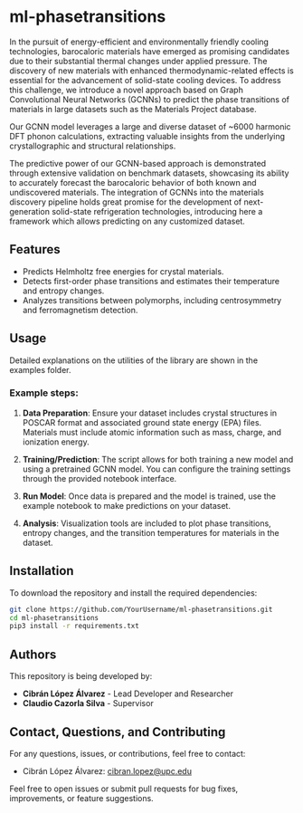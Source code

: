 # ml-phasetransitions

In the pursuit of energy-efficient and environmentally friendly cooling technologies, barocaloric materials have emerged as promising candidates due to their substantial thermal changes under applied pressure. The discovery of new materials with enhanced thermodynamic-related effects is essential for the advancement of solid-state cooling devices. To address this challenge, we introduce a novel approach based on Graph Convolutional Neural Networks (GCNNs) to predict the phase transitions of materials in large datasets such as the Materials Project database.
    
Our GCNN model leverages a large and diverse dataset of ~6000 harmonic DFT phonon calculations, extracting valuable insights from the underlying crystallographic and structural relationships.
    
The predictive power of our GCNN-based approach is demonstrated through extensive validation on benchmark datasets, showcasing its ability to accurately forecast the barocaloric behavior of both known and undiscovered materials. The integration of GCNNs into the materials discovery pipeline holds great promise for the development of next-generation solid-state refrigeration technologies, introducing here a framework which allows predicting on any customized dataset.

## Features

- Predicts Helmholtz free energies for crystal materials.
- Detects first-order phase transitions and estimates their temperature and entropy changes.
- Analyzes transitions between polymorphs, including centrosymmetry and ferromagnetism detection.

## Usage

Detailed explanations on the utilities of the library are shown in the examples folder.

### Example steps:

1. **Data Preparation**: Ensure your dataset includes crystal structures in POSCAR format and associated ground state energy (EPA) files. Materials must include atomic information such as mass, charge, and ionization energy.
   
2. **Training/Prediction**: The script allows for both training a new model and using a pretrained GCNN model. You can configure the training settings through the provided notebook interface.

3. **Run Model**: Once data is prepared and the model is trained, use the example notebook to make predictions on your dataset.

4. **Analysis**: Visualization tools are included to plot phase transitions, entropy changes, and the transition temperatures for materials in the dataset.

## Installation

To download the repository and install the required dependencies:

```bash
git clone https://github.com/YourUsername/ml-phasetransitions.git
cd ml-phasetransitions
pip3 install -r requirements.txt
```

## Authors

This repository is being developed by:

- **Cibrán López Álvarez** - Lead Developer and Researcher
- **Claudio Cazorla Silva** - Supervisor

## Contact, Questions, and Contributing

For any questions, issues, or contributions, feel free to contact:

- Cibrán López Álvarez: [cibran.lopez@upc.edu](mailto:cibran.lopez@upc.edu)

Feel free to open issues or submit pull requests for bug fixes, improvements, or feature suggestions.
